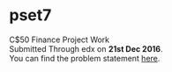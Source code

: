 # pset7

C$50 Finance
Project Work <br>
Submitted Through edx on __21st Dec 2016__.<br>
You can find the problem statement [here](http://cdn.cs50.net/2015/fall/psets/7/pset7/pset7.html).
